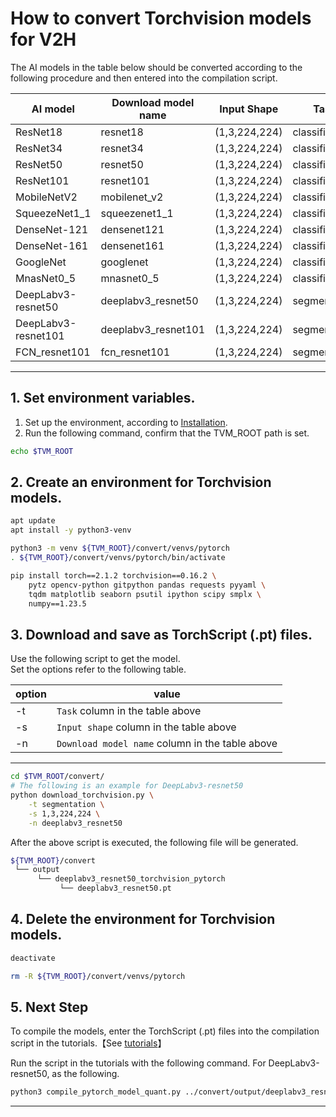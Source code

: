 # How to convert Torchvision models for V2H
<!-- Below is a list of AI models supported by this manual. -->
The AI models in the table below should be converted according to the following procedure and then entered into the compilation script.

| AI model                                                                                       | Download model name  | Input Shape    | Task              |
|------------------------------------------------------------------------------------------------|----------------------|----------------|-------------------|
| ResNet18                                                                                       | resnet18             | (1,3,224,224)  | classification    |
| ResNet34                                                                                       | resnet34             | (1,3,224,224)  | classification    |
| ResNet50                                                                                       | resnet50             | (1,3,224,224)  | classification    |
| ResNet101                                                                                      | resnet101            | (1,3,224,224)  | classification    |
|MobileNetV2                                                                                     | mobilenet_v2         | (1,3,224,224)  | classification    |
| SqueezeNet1_1                                                                                  | squeezenet1_1        | (1,3,224,224)  | classification    |
| DenseNet-121                                                                                   | densenet121          | (1,3,224,224)  | classification    |
| DenseNet-161                                                                                   | densenet161          | (1,3,224,224)  | classification    |
| GoogleNet                                                                                      | googlenet            | (1,3,224,224)  | classification    |
| MnasNet0_5                                                                                     | mnasnet0_5           | (1,3,224,224)  | classification    |
| DeepLabv3-resnet50                                                                             | deeplabv3_resnet50   | (1,3,224,224)  | segmentation      |
| DeepLabv3-resnet101                                                                            | deeplabv3_resnet101  | (1,3,224,224)  | segmentation      |
| FCN_resnet101                                                                                  | fcn_resnet101        | (1,3,224,224)  | segmentation      |
---

## 1. Set environment variables.

1. Set up the environment, according to [Installation](../../../setup/SetupV2H.md).  
2. Run the following command, confirm that the TVM_ROOT path is set.

```sh
echo $TVM_ROOT
```  

## 2. Create an environment for Torchvision models.

```sh
apt update
apt install -y python3-venv 

python3 -m venv ${TVM_ROOT}/convert/venvs/pytorch
. ${TVM_ROOT}/convert/venvs/pytorch/bin/activate

pip install torch==2.1.2 torchvision==0.16.2 \
    pytz opencv-python gitpython pandas requests pyyaml \
    tqdm matplotlib seaborn psutil ipython scipy smplx \
    numpy==1.23.5
```

## 3. Download and save as TorchScript (.pt) files.

Use the following script to get the model. \
Set the options refer to the following table.

|option |value                                           |
|-------|------------------------------------------------|
|-t     |`Task` column in the table above                |
|-s     |`Input shape` column in the table above         |
|-n     |`Download model name` column in the table above |
---

```sh
cd $TVM_ROOT/convert/ 
# The following is an example for DeepLabv3-resnet50
python download_torchvision.py \
    -t segmentation \
    -s 1,3,224,224 \
    -n deeplabv3_resnet50
```

After the above script is executed, the following file will be generated.

```sh
${TVM_ROOT}/convert
 └── output
      └── deeplabv3_resnet50_torchvision_pytorch
           └── deeplabv3_resnet50.pt
```

## 4. Delete the environment for Torchvision models.

```sh
deactivate

rm -R ${TVM_ROOT}/convert/venvs/pytorch
```

## 5. Next Step

To compile the models, enter the TorchScript (.pt) files into the compilation script in the tutorials.【See [tutorials](../../../tutorials/)】

Run the script in the tutorials with the following command. For DeepLabv3-resnet50, as the following.

```sh
python3 compile_pytorch_model_quant.py ../convert/output/deeplabv3_resnet50_torchvision_pytorch/deeplabv3_resnet50.pt -o deeplabv3_resnet50_torchvision -s 1,3,224,224
```

----
